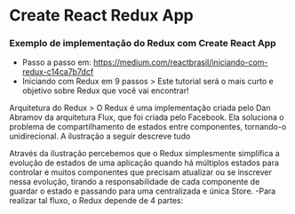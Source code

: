 # Create React Redux App
### Exemplo de implementação do Redux com Create React App
- Passo a passo em: https://medium.com/reactbrasil/iniciando-com-redux-c14ca7b7dcf
- Iniciando com Redux em 9 passos > Este tutorial será o mais curto e objetivo sobre Redux que você vai encontrar!

Arquitetura do Redux > O Redux é uma implementação criada pelo Dan Abramov da arquitetura Flux, que foi criada pelo Facebook. Ela soluciona o problema de compartilhamento de estados entre componentes, tornando-o unidirecional. A ilustração a seguir descreve tudo

Através da ilustração percebemos que o Redux simplesmente simplifica a evolução de estados de uma aplicação quando há múltiplos estados para controlar e muitos componentes que precisam atualizar ou se inscrever nessa evolução, tirando a responsabilidade de cada componente de guardar o estado e passando para uma centralizada e única Store.
-Para realizar tal fluxo, o Redux depende de 4 partes:
